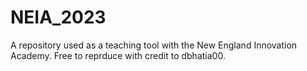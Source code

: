 # NEIA_2023

A repository used as a teaching tool with the New England Innovation Academy. Free to reprduce with credit to dbhatia00.

